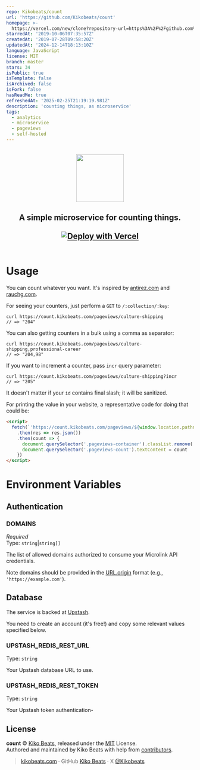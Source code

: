 ```yaml
---
repo: Kikobeats/count
url: 'https://github.com/Kikobeats/count'
homepage: >-
  https://vercel.com/new/clone?repository-url=https%3A%2F%2Fgithub.com%2FKikobeats%2Fcount
starredAt: '2019-10-06T07:35:57Z'
createdAt: '2019-07-28T09:58:20Z'
updatedAt: '2024-12-14T18:13:10Z'
language: JavaScript
license: MIT
branch: master
stars: 34
isPublic: true
isTemplate: false
isArchived: false
isFork: false
hasReadMe: true
refreshedAt: '2025-02-25T21:19:19.981Z'
description: 'counting things, as microservice'
tags:
  - analytics
  - microservice
  - pageviews
  - self-hosted
---
```


<p align="center">
  <br />
  <img src="https://emojipedia-api.vercel.app/?emoji=%F0%9F%92%AF" height="128">
<h2 align="center"> A simple microservice for counting things. <br />
  <br />
  <a href="https://vercel.com/new/clone?repository-url=https%3A%2F%2Fgithub.com%2FKikobeats%2Fcount">
    <img src="https://vercel.com/button" alt="Deploy with Vercel" />
  </a>
  <br />
  <br />
</h2>
</p>

# Usage

You can count whatever you want. It's inspired by [antirez.com](http://antirez.com) and [rauchg.com](https://rauchg.com/).

For seeing your counters, just perform a `GET` to `/:collection/:key`:

```
curl https://count.kikobeats.com/pageviews/culture-shipping
// => "204"
```

You can also getting counters in a bulk using a comma as separator:

```
curl https://count.kikobeats.com/pageviews/culture-shipping,professional-career
// => "204,98"
```

If you want to increment a counter, pass `incr` query parameter:

```
curl https://count.kikobeats.com/pageviews/culture-shipping?incr
// => "205"
```

It doesn't matter if your `id` contains final slash; it will be sanitized.

For printing the value in your website, a representative code for doing that could be:

```html
<script>
  fetch(`'https://count.kikobeats.com/pageviews/${window.location.pathname}?incr`)
    .then(res => res.json())
    .then(count => {
      document.querySelector('.pageviews-container').classList.remove('display-none')
      document.querySelector('.pageviews-count').textContent = count
    })
</script>
```

# Environment Variables

## Authentication

### DOMAINS

*Required*</br>
Type: `string`|`string[]`

The list of allowed domains authorized to consume your Microlink API credentials.

Note domains should be provided in the [URL.origin](https://developer.mozilla.org/en-US/docs/Web/API/URL/origin) format (e.g., `'https://example.com'`).

## Database

The service is backed at [Upstash](https://upstash.com).

You need to create an account (it's free!) and copy some relevant values specified below.

### UPSTASH_REDIS_REST_URL

Type: `string`

Your Upstash database URL to use.

### UPSTASH_REDIS_REST_TOKEN

Type: `string`

Your Upstash token authentication-

## License

**count** © [Kiko Beats](https://kikobeats.com), released under the [MIT](https://github.com/Kikobeats/count/blob/master/LICENSE.md) License.<br>
Authored and maintained by Kiko Beats with help from [contributors](https://github.com/Kikobeats/count/contributors).

> [kikobeats.com](https://kikobeats.com) · GitHub [Kiko Beats](https://github.com/Kikobeats) · X [@Kikobeats](https://x.com/Kikobeats)
